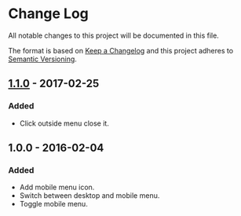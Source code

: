 Change Log
==========

All notable changes to this project will be documented in this file.

The format is based on [Keep a Changelog](http://keepachangelog.com/) and this
project adheres to [Semantic Versioning](http://semver.org/).


[1.1.0] - 2017-02-25
--------------------

### Added

*   Click outside menu close it.


1.0.0 - 2016-02-04
------------------

### Added

*   Add mobile menu icon.
*   Switch between desktop and mobile menu.
*   Toggle mobile menu.


[1.1.0]: https://github.com/falkoschumann/contao-responsive-navigation/compare/v1.0.0...v1.1.0
